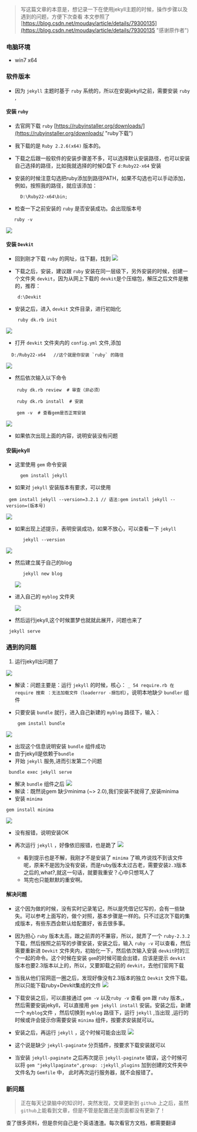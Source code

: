 > 写这篇文章的本意是，想记录一下在使用jekyll主题的时候，操作步骤以及遇到的问题，方便下次查看
> 本文参照了[https://blog.csdn.net/mouday/article/details/79300135](https://blog.csdn.net/mouday/article/details/79300135 "感谢原作者")



### 电脑环境

 - win7 x64 

### 软件版本

 - 因为 `jekyll` 主题时基于 `ruby` 系统的，所以在安装jekyll之前，需要安装 `ruby` ,

#### 安装 `ruby` 

  - 去官网下载 `ruby` [https://rubyinstaller.org/downloads/](https://rubyinstaller.org/downloads/ "ruby下载")
  - 我下载的是 `Ruby 2.2.6(x64)` 版本的。
  - 下载之后跟一般软件的安装步骤差不多，可以选择默认安装路径，也可以安装自己选择的路径，比如我就选择的时候D盘下 `d:Ruby22-x64` 安装
  - 安装的时候注意勾选把ruby添加到路径PATH，如果不勾选也可以手动添加，例如，按照我的路径，就应该添加：
  
    ```gem
      D:\Ruby22-x64\bin;
    ```
  - 检查一下之前安装的 `ruby` 是否安装成功。会出现版本号
  ```gem
     ruby -v
  ```
   ![](https://i.imgur.com/mVmmhK9.png)
 
#### 安装 `Devkit` 

  - 回到刚才下载 `ruby` 的网址，往下翻，找到
  ![](https://i.imgur.com/Gw9b1ln.png)
  - 下载之后，安装，建议跟 `ruby` 安装在同一层级下，另外安装的时候，创建一个文件夹 `devkit`，因为从网上下载的 `devkit`是个压缩包，解压之后文件是散的，推荐：

    ```gem
     d:\Devkit
    ```

  - 安装之后，进入 `devkit` 文件目录，进行初始化
  
    ```gem
     ruby dk.rb init
    ```

![](https://i.imgur.com/J648gfF.png)
 
 
  -  打开 `devkit` 文件夹内的  `config.yml` 文件,添加

  ```gem
    D:/Ruby22-x64   //这个就是你安装 `ruby` 的路径
  ```  

![](https://i.imgur.com/FihfLJN.png)
  - 然后依次输入以下命令

  ```gem
      ruby dk.rb review  # 审查（非必须）

      ruby dk.rb install  # 安装

      gem -v  # 查看gem是否正常安装
  ```

  ![](https://i.imgur.com/gvdVgvS.png)
  
  - 如果依次出现上面的内容，说明安装没有问题
 

#### 安装jekyll

 - 这里使用 `gem` 命令安装

    ```gem
      gem install jekyll
    ```

 - 如果对 `jekyll` 安装版本有要求，可以使用

 ```gem
  gem install jekyll --version=3.2.1 // 语法:gem install jekyll --version=(版本号)
 ```

![](https://i.imgur.com/41uSdHZ.png)
 - 如果出现上述提示，表明安装成功，如果不放心，可以查看一下 `jekyll` 

   ```gem
      jekyll --version
   ```

 ![](https://i.imgur.com/j9O0s2m.png)

 - 然后建立属于自己的blog

   ```gem
      jekyll new blog
   ```

   ![](https://i.imgur.com/B27WDGV.png)
 - 进入自己的 `myblog` 文件夹

   ![](https://i.imgur.com/Rpk0iWe.png)
 - 然后运行jekyll,这个时候噩梦也就就此展开，问题也来了

 ```gem
  jekyll serve
 ```

### 遇到的问题

1. 运行jekyll出问题了

![](https://i.imgur.com/tbyIpQL.png)
 
- 解读：问题主要是：运行 `jekyll` 的时候，核心： `_ 54 require.rb 在 require 搜索 ：无法加载文件（loaderror -捆包机）`，说明本地缺少 `bundler` 组件
- 只要安装 `bundle` 就行，进入自己新建的 `myblog` 路径下，输入：

   ```gem
    gem install bundle
   ```

![](https://i.imgur.com/bp7BwGQ.png)
 - 出现这个信息说明安装 `bundle` 组件成功
 - 由于jekyll是依赖于`bundle`
- 开始 `jekyll` 服务,进而引发第二个问题

```gem
 bundle exec jekyll serve
```

 - 解决 `bundle` 组件之后
![](https://i.imgur.com/ylvDSwg.png)
 - 解读：既然说gem 缺少minima (~> 2.0),我们安装不就得了,安装minima
 - 安装 `minima`

 ```gem
 gem install minima
 ```


   ![](https://i.imgur.com/Na5Z12o.png)
  - 没有报错，说明安装OK

- 再次运行 `jekyll` ，好像依旧报错，也是跪了
 ![](https://i.imgur.com/D1gbNlS.png)
  - 看到提示也是不解，我刚才不是安装了 `minima` 了嘛,咋说找不到该文件呢，原来不是因为没有安装，而是ruby版本太过古老，需要安装`2.3`版本之后的,what?,就这一句话，就要我重安？心中只想骂人了
  - 骂完也只能默默的重安啊。
 


#### 解决问题

 - 这个因为做的时候，没有实时记录笔记，所以是凭借记忆写的，会有一些缺失。可以参考上面写的，做个对照，基本步骤是一样的。只不过这次下载的集成版本，有些东西会默认给配置好，省去很多事。

 - 因为担心 `ruby` 版本太高，跟之前弄的不兼容，所以，就弄了一个  `ruby-2.3.2` 下载，然后按照之前写的步骤安装，安装之后，输入 `ruby -v` 可以查看，然后需要重新进 `Devkit` 文件夹内，初始化一下，然后依次输入安装 `devkit`时的三个一起的命令。这个时候在安装 `gem`的时候可能会出错，应该是提示 `devkit` 版本也要2.3版本以上的，所以，又要卸载之前的 `devkit`，去他们官网下载

 - 当我从他们官网逛一圈之后，发现好像没有2.3版本的独立 `Devkit` 文件下载。所以只能下载ruby+Devkit集成的文件
![](https://i.imgur.com/6tq4XBs.png)
 - 下载安装之后，可以直接通过 `gem -v` 以及`ruby -v` 查看 `gem` 跟 `ruby` 版本,，然后需要安装jekyll，可以直接用 `gem jekyll install` 安装。安装之后，新建一个 `myblog`文件 ，然后切换到 `myblog` 路径下，运行 `jekyll` ,当出现 ,运行的时候或许会提示你需要安装 `minima` 组件，按要求安装就可以。
 - 安装之后，再运行 `jekyll` ，这个时候可能会出现
 ![](https://i.imgur.com/8WQb7s3.png)
  - 这个说是缺少 `jekyll-paginate` 分页插件，按要求下载安装就可以
 
 - 当安装 `jekyll-paginate` 之后再次提示 `jekyll-paginate` 错误，这个时候可以将  `gem "jekyllpaginate",group: :jekyll_plugins` 加到创建的文件夹中文件名为 `Gemfile` 中， 此时再次运行服务器，就不会报错了。


### 新问题

> 正在每天记录脑中的知识时，突然发现，文章更新到 `github` 上之后，虽然`github`上能看到文章，但是不管是配置还是页面都没有更新了！


查了很多资料，但是奈何自己是个英语渣渣。每次看官方文档，都需要翻译